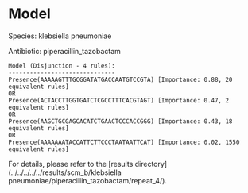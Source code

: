 
# Model

Species: klebsiella pneumoniae

Antibiotic: piperacillin_tazobactam

```
Model (Disjunction - 4 rules):
------------------------------
Presence(AAAAAGTTTGCGGATATGACCAATGTCCGTA) [Importance: 0.88, 20 equivalent rules]
OR
Presence(ACTACCTTGGTGATCTCGCCTTTCACGTAGT) [Importance: 0.47, 2 equivalent rules]
OR
Presence(AAGCTGCGAGCACATCTGAACTCCCACCGGG) [Importance: 0.43, 18 equivalent rules]
OR
Presence(AAAAAAATACCATTCTTCCCTAATAATTCAT) [Importance: 0.02, 1550 equivalent rules]

```

For details, please refer to the [results directory](../../../../../results/scm_b/klebsiella pneumoniae/piperacillin_tazobactam/repeat_4/).

